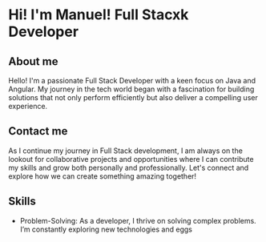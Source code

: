 # Hi! I'm Manuel! Full Stacxk Developer


## About me
Hello! I'm a passionate Full Stack Developer with a keen focus on Java and Angular. My journey in the tech world began with a fascination for building solutions that not only perform efficiently but also deliver a compelling user experience.


## Contact me
As I continue my journey in Full Stack development, I am always on the lookout for collaborative projects and opportunities where I can contribute my skills and grow both personally and professionally. Let's connect and explore how we can create something amazing together!

## Skills
- Problem-Solving: As a developer, I thrive on solving complex problems. I’m constantly exploring new technologies and eggs

